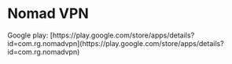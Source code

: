 <h1>Nomad VPN</h1>
Google play: [https://play.google.com/store/apps/details?id=com.rg.nomadvpn](https://play.google.com/store/apps/details?id=com.rg.nomadvpn)
